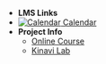- **LMS Links**
- [![Calendar](https://icongr.am/fontawesome/calendar.svg?size=16&color=808080) Calendar](https://jwc.dlmu.edu.cn/info/1128/5053.htm)
- **Project Info**
  - [Online Course](https://www.youtube.com/watch?v=Hw5IaS6-Fzw&list=PLUJAYadtuizA8RC2Qk8LfmiWA56HZsk9y)
  - [Kinavi Lab](https://cyberseafaring.github.io/)


